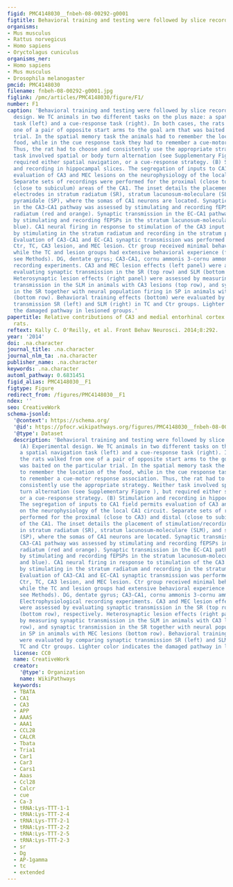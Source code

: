 ```yaml
---
figid: PMC4148030__fnbeh-08-00292-g0001
figtitle: Behavioral training and testing were followed by slice recording
organisms:
- Mus musculus
- Rattus norvegicus
- Homo sapiens
- Oryctolagus cuniculus
organisms_ner:
- Homo sapiens
- Mus musculus
- Drosophila melanogaster
pmcid: PMC4148030
filename: fnbeh-08-00292-g0001.jpg
figlink: /pmc/articles/PMC4148030/figure/F1/
number: F1
caption: 'Behavioral training and testing were followed by slice recording. (A) Experimental
  design. We TC animals in two different tasks on the plus maze: a spatial navigation
  task (left) and a cue-response task (right). In both cases, the rats walked from
  one of a pair of opposite start arms to the goal arm that was baited on the particular
  trial. In the spatial memory task the animals had to remember the location of the
  food, while in the cue response task they had to remember a cue-motor response association.
  Thus, the rat had to choose and consistently use the appropriate strategy. Neither
  task involved spatial or body turn alternation (see Supplementary Figure ), but
  required either spatial navigation, or a cue-response strategy. (B) Stimulation
  and recording in hippocampal slices. The segregation of inputs to CA1 field permits
  evaluation of CA3 and MEC lesions on the neurophysiology of the local CA1 circuit.
  Separate sets of recordings were performed for the proximal (close to CA3) and distal
  (close to subiculum) areas of the CA1. The inset details the placement of stimulation/recording
  electrodes in stratum radiatum (SR), stratum lacunosum-moleculare (SLM), and stratum
  pyramidale (SP), where the somas of CA1 neurons are located. Synaptic transmission
  in the CA3-CA1 pathway was assessed by stimulating and recording fEPSPs in the stratum
  radiatum (red and orange). Synaptic transmission in the EC-CA1 pathway was assessed
  by stimulating and recording fEPSPs in the stratum lacunosum-moleculare (navy and
  blue). CA1 neural firing in response to stimulation of the CA3 input was assessed
  by stimulating in the stratum radiatum and recording in the stratum pyramidale.
  Evaluation of CA3-CA1 and EC-CA1 synaptic transmission was performed in four groups:
  Ctr, TC, CA3 lesion, and MEC lesion. Ctr group received minimal behavioral training,
  while the TC and lesion groups had extensive behavioral experience (for details,
  see Methods). DG, dentate gyrus; CA3-CA1, cornu ammonis 3-cornu ammonis 1. (C) Electrophysiological
  recording experiments. CA3 and MEC lesion effects (left panel) were assessed by
  evaluating synaptic transmission in the SR (top row) and SLM (bottom row), respectively.
  Heterosynaptic lesion effects (right panel) were assessed by measuring synaptic
  transmission in the SLM in animals with CA3 lesions (top row), and synaptic transmission
  in the SR together with neural population firing in SP in animals with MEC lesions
  (bottom row). Behavioral training effects (bottom) were evaluated by comparing synaptic
  transmission SR (left) and SLM (right) in TC and Ctr groups. Lighter color indicates
  the damaged pathway in lesioned groups.'
papertitle: Relative contributions of CA3 and medial entorhinal cortex to memory in
  rats.
reftext: Kally C. O'Reilly, et al. Front Behav Neurosci. 2014;8:292.
year: '2014'
doi: .na.character
journal_title: .na.character
journal_nlm_ta: .na.character
publisher_name: .na.character
keywords: .na.character
automl_pathway: 0.6831451
figid_alias: PMC4148030__F1
figtype: Figure
redirect_from: /figures/PMC4148030__F1
ndex: ''
seo: CreativeWork
schema-jsonld:
  '@context': https://schema.org/
  '@id': https://pfocr.wikipathways.org/figures/PMC4148030__fnbeh-08-00292-g0001.html
  '@type': Dataset
  description: 'Behavioral training and testing were followed by slice recording.
    (A) Experimental design. We TC animals in two different tasks on the plus maze:
    a spatial navigation task (left) and a cue-response task (right). In both cases,
    the rats walked from one of a pair of opposite start arms to the goal arm that
    was baited on the particular trial. In the spatial memory task the animals had
    to remember the location of the food, while in the cue response task they had
    to remember a cue-motor response association. Thus, the rat had to choose and
    consistently use the appropriate strategy. Neither task involved spatial or body
    turn alternation (see Supplementary Figure ), but required either spatial navigation,
    or a cue-response strategy. (B) Stimulation and recording in hippocampal slices.
    The segregation of inputs to CA1 field permits evaluation of CA3 and MEC lesions
    on the neurophysiology of the local CA1 circuit. Separate sets of recordings were
    performed for the proximal (close to CA3) and distal (close to subiculum) areas
    of the CA1. The inset details the placement of stimulation/recording electrodes
    in stratum radiatum (SR), stratum lacunosum-moleculare (SLM), and stratum pyramidale
    (SP), where the somas of CA1 neurons are located. Synaptic transmission in the
    CA3-CA1 pathway was assessed by stimulating and recording fEPSPs in the stratum
    radiatum (red and orange). Synaptic transmission in the EC-CA1 pathway was assessed
    by stimulating and recording fEPSPs in the stratum lacunosum-moleculare (navy
    and blue). CA1 neural firing in response to stimulation of the CA3 input was assessed
    by stimulating in the stratum radiatum and recording in the stratum pyramidale.
    Evaluation of CA3-CA1 and EC-CA1 synaptic transmission was performed in four groups:
    Ctr, TC, CA3 lesion, and MEC lesion. Ctr group received minimal behavioral training,
    while the TC and lesion groups had extensive behavioral experience (for details,
    see Methods). DG, dentate gyrus; CA3-CA1, cornu ammonis 3-cornu ammonis 1. (C)
    Electrophysiological recording experiments. CA3 and MEC lesion effects (left panel)
    were assessed by evaluating synaptic transmission in the SR (top row) and SLM
    (bottom row), respectively. Heterosynaptic lesion effects (right panel) were assessed
    by measuring synaptic transmission in the SLM in animals with CA3 lesions (top
    row), and synaptic transmission in the SR together with neural population firing
    in SP in animals with MEC lesions (bottom row). Behavioral training effects (bottom)
    were evaluated by comparing synaptic transmission SR (left) and SLM (right) in
    TC and Ctr groups. Lighter color indicates the damaged pathway in lesioned groups.'
  license: CC0
  name: CreativeWork
  creator:
    '@type': Organization
    name: WikiPathways
  keywords:
  - TBATA
  - CA1
  - CA3
  - APP
  - AAAS
  - AAA1
  - CCL28
  - CALCR
  - Tbata
  - Tria1
  - Car1
  - Car3
  - Cars1
  - Aaas
  - Ccl28
  - Calcr
  - cue
  - Ca-3
  - tRNA:Lys-TTT-1-1
  - tRNA:Lys-TTT-2-4
  - tRNA:Lys-TTT-2-1
  - tRNA:Lys-TTT-2-2
  - tRNA:Lys-TTT-2-5
  - tRNA:Lys-TTT-2-3
  - sr
  - Dg
  - AP-1gamma
  - tc
  - extended
---
```

